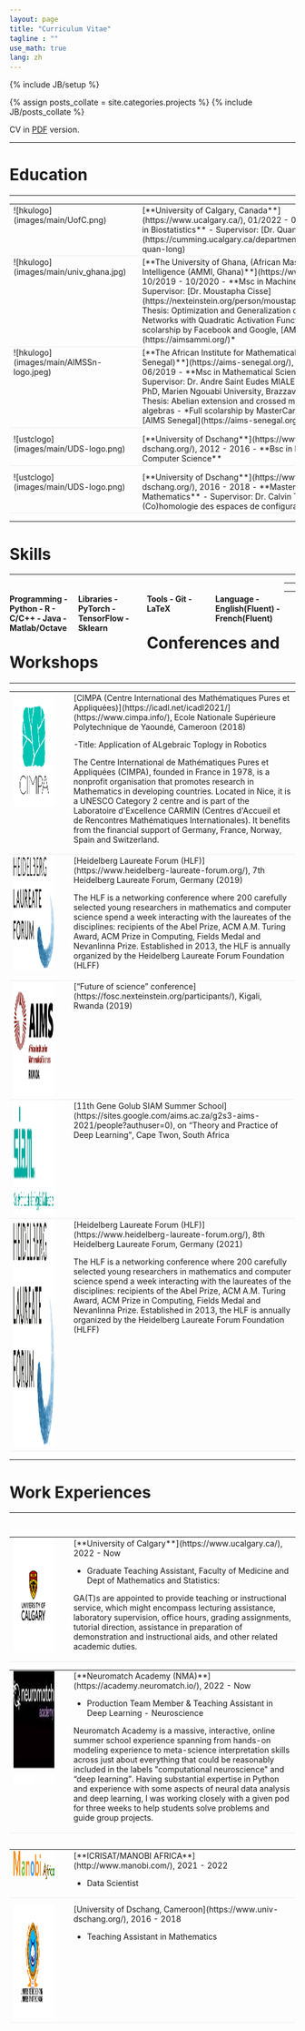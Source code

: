 ```yaml
---
layout: page
title: "Curriculum Vitae"
tagline : ""
use_math: true
lang: zh
---
```

{% include JB/setup %}

<!-- <div class="page-header">
  <div class="pull-right">
    {% include contact_icons %}
  </div>
</div> -->

{% assign posts_collate = site.categories.projects %}
{% include JB/posts_collate %}

CV in [PDF](/archive/CV_Ariel-Ghislain-Kemogne-Kamdoum.pdf) version.

---

# Education
---

<table style="width:100%">
<col width="9%">
<col width="20">
<col >

<tr style="border-bottom:1pt solid #eee">
<td markdown="1">
![hkulogo](images/main/UofC.png)
</td>
<td></td>
<td markdown="1">
[**University of Calgary, Canada**](https://www.ucalgary.ca/), 01/2022 - 01/2026 
- **Ph.D in Biostatistics**
- Supervisor: [Dr. Quan Long](https://cumming.ucalgary.ca/departments/bmb/profiles/dr-quan-long)
</td> 
</tr>

<tr style="border-bottom:1pt solid #eee">
<td markdown="1">
![hkulogo](images/main/univ_ghana.jpg)
</td>
<td></td>
<td markdown="1">
[**The University of Ghana, (African Master In Machine Intelligence (AMMI, Ghana)**](https://www.ug.edu.gh/), 10/2019 - 10/2020 
- **Msc in Machine Intelligence**
- Supervisor: [Dr. Moustapha Cisse](https://nexteinstein.org/person/moustapha-cisse/)
- Thesis: Optimization and Generalization of Shallow Neural Networks with Quadratic Activation Functions
- *Full scolarship by Facebook and Google, [AMMI](https://aimsammi.org/)*
</td> 
</tr>

<tr style="border-bottom:1pt solid #eee">
<td markdown="1">
![hkulogo](images/main/AIMSSn-logo.jpeg)
</td>
<td></td>
<td markdown="1">
[**The African Institute for Mathematical Sciences, (AIMS Senegal)**](https://aims-senegal.org/), 08/2018 - 06/2019 
- **Msc in Mathematical Sciences**
- Supervisor: Dr. Andre Saint Eudes MIALEBAMA BOUESSO, PhD, Marien Ngouabi University, Brazzaville , Congo
- Thesis: Abelian extension and crossed module for Lie algebras
- *Full scolarship by MasterCard Foundation, [AIMS Senegal](https://aims-senegal.org/)*
</td> 
</tr>

<tr height="10"/>
<tr style="border-bottom:1pt solid #eee">
<td markdown="1">
![ustclogo](images/main/UDS-logo.png)
</td>
<td></td>
<td markdown="1">
[**University of Dschang**](https://www.univ-dschang.org/), 2012 - 2016
- **Bsc in Mathematics and Computer Science**
</td> 
</tr>

<tr height="10"/>
<tr style="border-bottom:1pt solid #eee">
<td markdown="1">
![ustclogo](images/main/UDS-logo.png)
</td>
<td></td>
<td markdown="1">
[**University of Dschang**](https://www.univ-dschang.org/), 2016 - 2018
- **Master's degree in Mathematics**
- Supervisor: Dr. Calvin Tcheka
- Thesis: (Co)homologie des espaces de configuration
</td> 
</tr>

</table>

---

# Skills
---
<div class="container">
<div class="leftpane1" markdown="1">

#### Programming - Python - R - C/C++ - Java - Matlab/Octave
</div>
  
<div class="leftpane1" markdown="1">

#### Libraries - PyTorch - TensorFlow - Sklearn
</div>
  
<div class="leftpane1" markdown="1">

#### Tools - Git - LaTeX
</div>

<div class="leftpane1" markdown="1">

#### Language - English(Fluent) - French(Fluent)
  
</div>
</div>

---

---

# Conferences and Workshops 
---
<table style="width:100%">
<col width="17%">
<col width="20">
<col >

<tr style="border-bottom:1pt solid #eee">
<td markdown="1">
<img src="images/conference/CIMPA-logo.jpg" width="400" height="200" />
</td>
<td></td>
<td markdown="1">
[CIMPA (Centre International des Mathématiques Pures et Appliquées)](https://icadl.net/icadl2021/](https://www.cimpa.info/), Ecole Nationale Supérieure Polytechnique de Yaoundé, Cameroon (2018)
  
-Title: Application of ALgebraic Toplogy in Robotics
  
The Centre International de Mathématiques Pures et Appliquées (CIMPA), founded in France in 1978, is a nonprofit organisation that promotes research in Mathematics in developing countries. Located in Nice, it is a UNESCO Category 2 centre and  is part of the Laboratoire d'Excellence CARMIN (Centres d'Accueil et de Rencontres Mathématiques Internationales). It benefits from the financial support of Germany, France, Norway, Spain and Switzerland.
</td> 
</tr>
  
<tr style="border-bottom:1pt solid #eee">
<td markdown="1">
<img src="images/conference/hlf.svg" width="200" height="200" />
</td>
<td></td>
<td markdown="1">
[Heidelberg Laureate Forum (HLF)](https://www.heidelberg-laureate-forum.org/), 7th Heidelberg Laureate Forum, Germany (2019)

The HLF is a networking conference where 200 carefully selected young researchers in mathematics and computer science spend a week interacting with the laureates of the disciplines: recipients of the Abel Prize, ACM A.M. Turing Award, ACM Prize in Computing, Fields Medal and Nevanlinna Prize. Established in 2013, the HLF is annually organized by the Heidelberg Laureate Forum Foundation (HLFF)
</td> 
</tr>

<tr style="border-bottom:1pt solid #eee">
<td markdown="1">
<img src="images/conference/AIMSrw-logo.png" width="400" height="200" />
</td>
<td></td>
<td markdown="1">
[“Future of science” conference](https://fosc.nexteinstein.org/participants/), Kigali, Rwanda (2019) 

</td> 
</tr>
  
<tr style="border-bottom:1pt solid #eee">
<td markdown="1">
<img src="images/conference/siam-logo.jpg" width="600" height="200" />
</td>
<td></td>
<td markdown="1">
[11th Gene Golub SIAM Summer School](https://sites.google.com/aims.ac.za/g2s3-aims-2021/people?authuser=0), on “Theory and Practice of Deep Learning”, Cape Twon, South Africa 

</td> 
</tr>  

<tr style="border-bottom:1pt solid #eee">
<td markdown="1">
<img src="images/conference/hlf.svg" width="400" height="400" />
</td>
<td></td>
<td markdown="1">
[Heidelberg Laureate Forum (HLF)](https://www.heidelberg-laureate-forum.org/), 8th Heidelberg Laureate Forum, Germany (2021)

The HLF is a networking conference where 200 carefully selected young researchers in mathematics and computer science spend a week interacting with the laureates of the disciplines: recipients of the Abel Prize, ACM A.M. Turing Award, ACM Prize in Computing, Fields Medal and Nevanlinna Prize. Established in 2013, the HLF is annually organized by the Heidelberg Laureate Forum Foundation (HLFF)
</td> 
</tr>
</table>

---

# Work Experiences

---

<table style="width:100%">
<col width="17%">
<col width="20">
<col >

<table style="width:100%">
<col width="17%">
<col width="20">
<col >

<table style="width:100%">
<col width="17%">
<col width="20">
<col >
<tr style="border-bottom:1pt solid #eee">
<td markdown="1">
<!-- ![lenovologo](images/main/L3S.jpg) -->
<img src="images/main/UofC.png" width="400" height="200" />
</td>
<td></td>
<td markdown="1">
[**University of Calgary**](https://www.ucalgary.ca/), 2022 - Now 
  
- Graduate Teaching Assistant, Faculty of Medicine and Dept of Mathematics and Statistics:
  
GA(T)s are appointed to provide teaching or instructional service, which might encompass lecturing assistance, laboratory supervision, office hours, grading assignments, tutorial direction, assistance in preparation of demonstration and instructional aids, and other related academic duties. 
</td> 
</tr>

<table style="width:100%">
<col width="17%">
<col width="20">
<col >
<tr style="border-bottom:1pt solid #eee">
<td markdown="1">
<img src="images/main/NMA-logo.jpeg" width="800" height="200" />
</td>
<td></td>
<td markdown="1">
[**Neuromatch Academy (NMA)**](https://academy.neuromatch.io/), 2022 - Now 
  
- Production Team Member & Teaching Assistant in Deep Learning - Neuroscience
  
Neuromatch Academy is a massive, interactive, online summer school experience spanning from hands-on modeling experience to meta-science interpretation skills across just about everything that could be reasonably included in the labels "computational neuroscience" and “deep learning”.
Having substantial expertise in Python and experience with some aspects of neural data analysis and deep learning, I was working closely with a given pod for three weeks to help students solve problems and guide group projects.  
</td> 
</tr>

<table style="width:100%">
<col width="17%">
<col width="20">
<col >

<table style="width:100%">
<col width="17%">
<col width="20">
<col >
<tr style="border-bottom:1pt solid #eee">
<td markdown="1">
<img src="images/main/manobi-logo.png" width="100" height="50" />
</td>
<td></td>
<td markdown="1">
[**ICRISAT/MANOBI AFRICA**](http://www.manobi.com/), 2021 - 2022 
  
- Data Scientist 
</td> 
</tr>

<tr height="10"/>
<tr style="border-bottom:1pt solid #eee">
<td markdown="1">
<!-- ![cadcg](images/main/ikamva.png) -->
<img src="images/main/UDS-logo.png" width="200" height="200" />
</td>
<td></td>
<td markdown="1">
[University of Dschang, Cameroon](https://www.univ-dschang.org/), 2016 - 2018 
  
- Teaching Assistant in Mathematics
</td> 
</tr>

</table>

<style type="text/css">
td {
    border: 0.5px;
    vertical-align: top;
    text-align: left;
}

.container {
  width: 100%;
  height: 100%;
}

.leftpane1 {
    width: 24%;
    height: 100%;
    float: left;
    border-collapse: collapse;
}

.leftpane2 {
    width: 8%;
    height: 100%;
    margin: 8px;
  	float: left;
    border-collapse: collapse;
}

.leftpane3 {
    width: 86%;
    height: 100%;
  	float: left;
    border-collapse: collapse;
}

.leftpane4 {
    width: 15%;
    height: 100%;
    margin: 8px;
  	float: left;
    border-collapse: collapse;
}

.leftpane5 {
    width: 80%;
    height: 100%;
  	float: left;
    border-collapse: collapse;
}

.rightpane {
  width: 33%;
  height: 100%;
  float: right;
  background-color: yellow;
  border-collapse: collapse;
}
</style>
